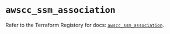 # `awscc_ssm_association`

Refer to the Terraform Registory for docs: [`awscc_ssm_association`](https://registry.terraform.io/providers/hashicorp/awscc/0.70.0/docs/resources/ssm_association).
